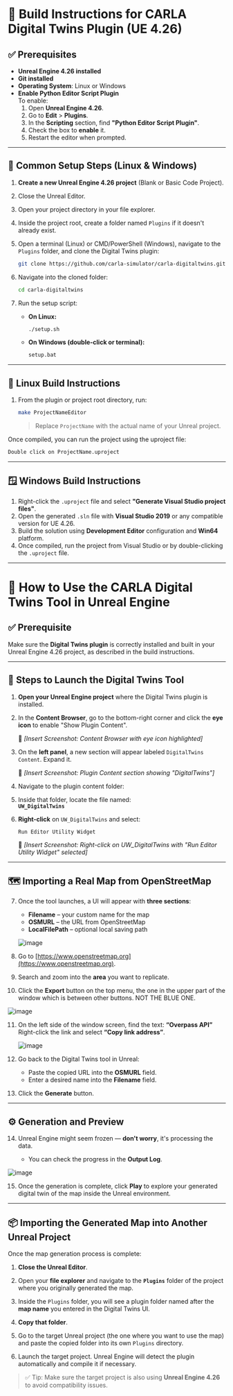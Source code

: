 # 🔧 Build Instructions for CARLA Digital Twins Plugin (UE 4.26)

## ✅ Prerequisites

- **Unreal Engine 4.26 installed**
- **Git installed**
- **Operating System**: Linux or Windows
- **Enable Python Editor Script Plugin**  
  To enable:
  1. Open **Unreal Engine 4.26**.
  2. Go to **Edit** > **Plugins**.
  3. In the **Scripting** section, find **"Python Editor Script Plugin"**.
  4. Check the box to **enable** it.
  5. Restart the editor when prompted.
---

## 🧱 Common Setup Steps (Linux & Windows)

1. **Create a new Unreal Engine 4.26 project** (Blank or Basic Code Project).
2. Close the Unreal Editor.
3. Open your project directory in your file explorer.
4. Inside the project root, create a folder named `Plugins` if it doesn't already exist.
5. Open a terminal (Linux) or CMD/PowerShell (Windows), navigate to the `Plugins` folder, and clone the Digital Twins plugin:

   ```bash
   git clone https://github.com/carla-simulator/carla-digitaltwins.git
   ```

6. Navigate into the cloned folder:

   ```bash
   cd carla-digitaltwins
   ```

7. Run the setup script:

   - **On Linux:**
     ```bash
     ./setup.sh
     ```
   - **On Windows (double-click or terminal):**
     ```cmd
     setup.bat
     ```

---

## 🐧 Linux Build Instructions

1. From the plugin or project root directory, run:

   ```bash
   make ProjectNameEditor
   ```

   > Replace `ProjectName` with the actual name of your Unreal project.

Once compiled, you can run the project using the uproject file:

   ```bash
   Double click on ProjectName.uproject
   ```

---

## 🪟 Windows Build Instructions

1. Right-click the `.uproject` file and select **"Generate Visual Studio project files"**.
2. Open the generated `.sln` file with **Visual Studio 2019** or any compatible version for UE 4.26.
3. Build the solution using **Development Editor** configuration and **Win64** platform.
4. Once compiled, run the project from Visual Studio or by double-clicking the `.uproject` file.

---

# 🧭 How to Use the CARLA Digital Twins Tool in Unreal Engine

## ✅ Prerequisite

Make sure the **Digital Twins plugin** is correctly installed and built in your Unreal Engine 4.26 project, as described in the build instructions.

---

## 🚀 Steps to Launch the Digital Twins Tool

1. **Open your Unreal Engine project** where the Digital Twins plugin is installed.

2. In the **Content Browser**, go to the bottom-right corner and click the **eye icon** to enable "Show Plugin Content".

   📸 *[Insert Screenshot: Content Browser with eye icon highlighted]*

3. On the **left panel**, a new section will appear labeled `DigitalTwins Content`. Expand it.

   📸 *[Insert Screenshot: Plugin Content section showing "DigitalTwins"]*

4. Navigate to the plugin content folder:

5. Inside that folder, locate the file named:  
   **`UW_DigitalTwins`**

6. **Right-click** on `UW_DigitalTwins` and select:

   ```
   Run Editor Utility Widget
   ```

   📸 *[Insert Screenshot: Right-click on UW_DigitalTwins with "Run Editor Utility Widget" selected]*

---

## 🗺️ Importing a Real Map from OpenStreetMap

7. Once the tool launches, a UI will appear with **three sections**:

   - **Filename** – your custom name for the map
   - **OSMURL** – the URL from OpenStreetMap
   - **LocalFilePath** – optional local saving path

   ![image](https://github.com/user-attachments/assets/a076addd-3275-4304-b815-27575c9766b0)


8. Go to [https://www.openstreetmap.org](https://www.openstreetmap.org).

9. Search and zoom into the **area** you want to replicate.

10. Click the **Export** button on the top menu, the one in the upper part of the window which is between other buttons. NOT THE BLUE ONE.
   
![image](https://github.com/user-attachments/assets/e6bbc00b-b30c-48f8-80ab-34a6419b3555)


11. On the left side of the window screen, find the text:
    **“Overpass API”**  
    Right-click the link and select **“Copy link address”**.

    ![image](https://github.com/user-attachments/assets/a51d849a-55e3-49ca-95c8-d96c75692e9d)


12. Go back to the Digital Twins tool in Unreal:

    - Paste the copied URL into the **OSMURL** field.
    - Enter a desired name into the **Filename** field.

13. Click the **Generate** button.

---

## ⚙️ Generation and Preview

14. Unreal Engine might seem frozen — **don't worry**, it's processing the data.

    - You can check the progress in the **Output Log**.

![image](https://github.com/user-attachments/assets/2fbca4f2-5e59-44fa-b9f1-62d3b6601917)


15. Once the generation is complete, click **Play** to explore your generated digital twin of the map inside the Unreal environment.

---


## 📦 Importing the Generated Map into Another Unreal Project

Once the map generation process is complete:

1. **Close the Unreal Editor**.

2. Open your **file explorer** and navigate to the **`Plugins`** folder of the project where you originally generated the map.

3. Inside the `Plugins` folder, you will see a plugin folder named after the **map name** you entered in the Digital Twins UI.

4. **Copy that folder**.

5. Go to the target Unreal project (the one where you want to use the map) and paste the copied folder into its own `Plugins` directory.

6. Launch the target project. Unreal Engine will detect the plugin automatically and compile it if necessary.

> ✅ Tip: Make sure the target project is also using **Unreal Engine 4.26** to avoid compatibility issues.
